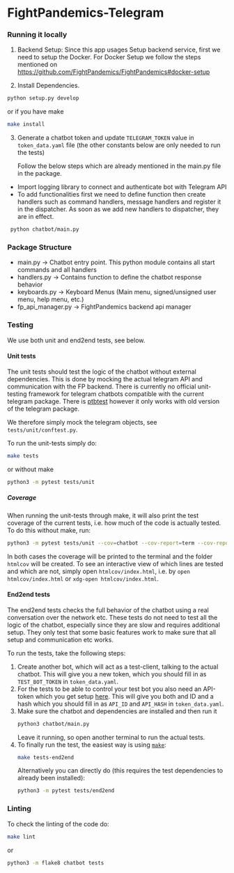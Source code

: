 # FightPandemics-Telegram


### Running it locally 
1. Backend Setup: Since this app usages Setup backend service, first we need to setup the Docker.
For Docker Setup we follow the steps mentioned on 
https://github.com/FightPandemics/FightPandemics#docker-setup

2. Install Dependencies.

```bash
python setup.py develop
```

or if you have make

```bash
make install
```

3. Generate a chatbot token  and update `TELEGRAM_TOKEN` value in `token_data.yaml` file (the other constants below are only needed to run the tests)
   
   Follow the below steps which are already mentioned in the main.py file in the package.
 - Import logging library to connect and authenticate bot with Telegram API
 - To add functionalities first we need to define function then create handlers such as command handlers, message handlers and register it in the dispatcher. 
 As soon as we add new handlers to dispatcher, they are in effect.

```bash
 python chatbot/main.py
 ```
 
### Package Structure 

- main.py -> Chatbot entry point. This python module contains all start commands and all handlers
- handlers.py -> Contains function to define the chatbot response behavior 
- keyboards.py -> Keyboard Menus (Main menu, signed/unsigned user menu, help menu, etc.)
- fp_api_manager.py -> FightPandemics backend api manager
 
### Testing
We use both unit and end2end tests, see below.

#### Unit tests
The unit tests should test the logic of the chatbot without external dependencies.
This is done by mocking the actual telegram API and communication with the FP backend.
There is currently no official unit-testing framework for telegram chatbots compatible with the current telegram package.
There is [ptbtest](https://github.com/Eldinnie/ptbtest) however it only works with old version of the telegram package.

We therefore simply mock the telegram objects, see `tests/unit/conftest.py`.

To run the unit-tests simply do:
```bash
make tests
```
or without make
```bash
python3 -m pytest tests/unit
```

##### Coverage
When running the unit-tests through make, it will also print the test coverage of the current tests, i.e. how much of the code is actually tested.
To do this without make, run:
```bash
python3 -m pytest tests/unit --cov=chatbot --cov-report=term --cov-report=html
```
In both cases the coverage will be printed to the terminal and the folder `htmlcov` will be created.
To see an interactive view of which lines are tested and which are not, simply open `htmlcov/index.html`, i.e. by `open htmlcov/index.html` or `xdg-open htmlcov/index.html`.

#### End2end tests
The end2end tests checks the full behavior of the chatbot using a real conversation over the network etc.
These tests do not need to test all the logic of the chatbot, especially since they are slow and requires additional setup.
They only test that some basic features work to make sure that all setup and communication etc works.

To run the tests, take the following steps:

1. Create another bot, which will act as a test-client, talking to the actual chatbot.
   This will give you a new token, which you should fill in as `TEST_BOT_TOKEN` in `token_data.yaml`.
1. For the tests to be able to control your test bot you also need an API-token which you get setup [here](https://my.telegram.org/apps).
   This will give you both and ID and a hash which you should fill in as `API_ID` and `API_HASH` in `token_data.yaml`.
1. Make sure the chatbot and dependencies are installed and then run it
   ```bash
   python3 chatbot/main.py
   ```
   Leave it running, so open another terminal to run the actual tests.
1. To finally run the test, the easiest way is using [`make`](https://en.wikipedia.org/wiki/Make_(software)):
   ```bash
   make tests-end2end
   ```
   Alternatively you can directly do (this requires the test dependencies to already been installed):
   ```bash
   python3 -m pytest tests/end2end
   ```

### Linting
To check the linting of the code do:
```bash
make lint
```
or
```bash
python3 -m flake8 chatbot tests
```
